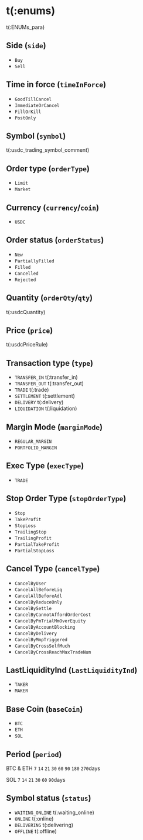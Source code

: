 # t(:enums)
t(:ENUMs_para)

## Side (`side`)
* `Buy`
* `Sell`

## Time in force (`timeInForce`)
* `GoodTillCancel`
* `ImmediateOrCancel`
* `FillOrKill`
* `PostOnly`

## Symbol (`symbol`)
t(:usdc_trading_symbol_comment)


## Order type (`orderType`)
* `Limit`
* `Market`


## Currency (`currency`/`coin`)
* `USDC`


## Order status (`orderStatus`)
* `New`
* `PartiallyFilled`
* `Filled`
* `Cancelled`
* `Rejected`

## Quantity (`orderQty`/`qty`)
t(:usdcQuantity)

## Price (`price`)
t(:usdcPriceRule)


## Transaction type (`type`)
* `TRANSFER_IN` t(:transfer_in)
* `TRANSFER_OUT` t(:transfer_out)
* `TRADE` t(:trade)
* `SETTLEMENT` t(:settlement)
* `DELIVERY` t(:delivery)
* `LIQUIDATION` t(:liquidation)


## Margin Mode (`marginMode`)
* `REGULAR_MARGIN`
* `PORTFOLIO_MARGIN`

## Exec Type (`execType`)
* `TRADE`

## Stop Order Type (`stopOrderType`)
* `Stop`
* `TakeProfit`
* `StopLoss`
* `TrailingStop`
* `TrailingProfit`
* `PartialTakeProfit`
* `PartialStopLoss`


## Cancel Type (`cancelType`)
* `CancelByUser`
* `CancelAllBeforeLiq`
* `CancelAllBeforeAdl`
* `CancelByReduceOnly`
* `CancelBySettle`
* `CancelByCannotAffordOrderCost`
* `CancelByPmTrialMmOverEquity`
* `CancelByAccountBlocking`
* `CancelByDelivery`
* `CancelByMmpTriggered`
* `CancelByCrossSelfMuch`
* `CancelByCrossReachMaxTradeNum`

## LastLiquidityInd (`LastLiquidityInd`)
* `TAKER`
* `MAKER`

## Base Coin (`baseCoin`)
* `BTC`
* `ETH`
* `SOL`

## Period (`period`)

BTC & ETH
`7`
`14`
`21`
`30`
`60`
`90`
`180`
`270`days

SOL
`7`
`14`
`21`
`30`
`60`
`90`days

## Symbol status (`status`)
* `WAITING_ONLINE` t(:waiting_online)
* `ONLINE` t(:online)
* `DELIVERING` t(:delivering)
* `OFFLINE` t(:offline)
